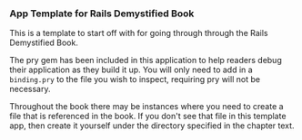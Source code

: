 ### App Template for Rails Demystified Book

This is a template to start off with for going through through the Rails Demystified
Book.

The pry gem has been included in this application to help readers debug their
application as they build it up.  You will only need to add in a `binding.pry`
to the file you wish to inspect, requiring pry will not be necessary.

Throughout the book there may be instances where you need to create a file
that is referenced in the book.  If you don't see that file in this template app, then
create it yourself under the directory specified in the chapter text.
